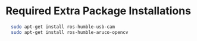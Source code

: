 # Required Extra Package Installations
```bash
  sudo apt-get install ros-humble-usb-cam
  sudo apt-get install ros-humble-aruco-opencv

```